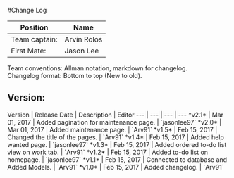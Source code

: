 #Change Log

Position | Name 
--- | ---
Team captain: | Arvin Rolos
First Mate: | Jason Lee


Team conventions: Allman notation, markdown for changelog.  
Changelog format: Bottom to top (New to old).

<h2>Version: </h2>
Version | Release Date | Description  | Editor
--- | --- | --- | ---
*v2.1* | Mar 01, 2017 | Added pagination for maintenance page. | `jasonlee97`
*v2.0* | Mar 01, 2017 | Added maintenance page. | `Arv91`
*v1.5* | Feb 15, 2017 | Changed the title of the pages. | `Arv91`
*v1.4* | Feb 15, 2017 | Added help wanted page. | `jasonlee97`
*v1.3* | Feb 15, 2017 | Added ordered to-do list view on work tab. | `Arv91`
*v1.2* | Feb 15, 2017 | Added to-do list on homepage. | `jasonlee97`
*v1.1* | Feb 15, 2017 | Connected to database and Added Models. | `Arv91`
*v1.0* | Feb 15, 2017 | Added changelog. | `Arv91`